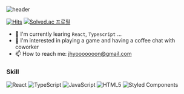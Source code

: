 ![header](https://capsule-render.vercel.app/api?type=transparent&text=JHYOON's&nbsp;GITHUB&animation=twinkling&fontSize=40&height=50&fontAlign=21&fontColor=703DE5)

[![Hits](https://hits.seeyoufarm.com/api/count/incr/badge.svg?url=https%3A%2F%2Fgithub.com%2FJHYOOOOON&count_bg=%23703DE5&title_bg=%23555555&icon=&icon_color=%23E7E7E7&title=HI%21%F0%9F%91%8B&edge_flat=false)](https://hits.seeyoufarm.com)
[![Solved.ac
프로필](http://mazassumnida.wtf/api/mini/generate_badge?boj=chon_5)](https://solved.ac/chon_5)

- 🌱 I'm currently learing <code>React</code>, <code>Typescript</code> ...
- 🥳 I'm interested in playing a game and having a coffee chat with coworker<br/>
- 📫 How to reach me: jhyooooooon@gmail.com

### Skill

![React](https://img.shields.io/badge/react-%2320232a.svg?style=for-the-badge&logo=react&logoColor=%2361DAFB)
![TypeScript](https://img.shields.io/badge/typescript-%23007ACC.svg?style=for-the-badge&logo=typescript&logoColor=white)
![JavaScript](https://img.shields.io/badge/javascript-%23323330.svg?style=for-the-badge&logo=javascript&logoColor=%23F7DF1E)
![HTML5](https://img.shields.io/badge/html5-%23E34F26.svg?style=for-the-badge&logo=html5&logoColor=white)
![Styled Components](https://img.shields.io/badge/styled--components-DB7093?style=for-the-badge&logo=styled-components&logoColor=white)
